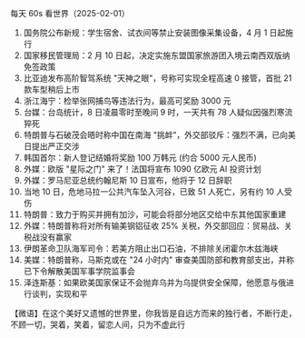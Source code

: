 每天 60s 看世界（2025-02-01）

1. 国务院公布新规：学生宿舍、试衣间等禁止安装图像采集设备，4 月 1 日起施行
2. 国家移民管理局：2 月 10 日起，决定实施东盟国家旅游团入境云南西双版纳免签政策
3. 比亚迪发布高阶智驾系统 "天神之眼"，号称可实现全程高速 0 接管，首批 21 款车型稍后上市
4. 浙江海宁：检举张网捕鸟等违法行为，最高可奖励 3000 元
5. 台媒：台岛统计，8 日凌晨零时至晚间 9 时，一天共有 78 人疑似因强烈寒流猝死
6. 特朗普与石破茂会晤时称中国在南海 "挑衅"，外交部驳斥：强烈不满，已向美日提出严正交涉
7. 韩国首尔：新人登记结婚将奖励 100 万韩元 (约合 5000 元人民币)
8. 外媒：欧版 "星际之门" 来了！法国将宣布 1090 亿欧元 AI 投资计划
9. 外媒：罗马尼亚总统约翰尼斯 10 日宣布，他将于 12 日辞职
10. 当地 10 日，危地马拉一公共汽车坠入河谷，已致 51 人死亡，另有约 10 人受伤
11. 特朗普：致力于购买并拥有加沙，可能会将部分地区交给中东其他国家重建
12. 外媒：特朗普称将对所有输美钢铝征收 25% 关税，外交部回应：贸易战、关税战没有赢家
13. 伊朗革命卫队海军司令：若美方阻止出口石油，不排除关闭霍尔木兹海峡
14. 美媒：特朗普称，马斯克或在 "24 小时内" 审查美国防部和教育部支出，并称已下令解散美国军事学院监事会
15. 泽连斯基：如果欧美国家保证不会抛弃乌并为乌提供安全保障，他愿意与俄进行谈判，实现和平

【微语】在这个美好又遗憾的世界里，你我皆是自远方而来的独行者，不断行走，不顾一切，哭着，笑着，留恋人间，只为不虚此行
